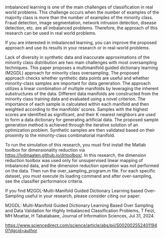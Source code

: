 imbalanced learning is one of the main challenges of classification in real world problems. 
This challenge occurs when the number of examples of the majority class is more than the number of examples of the minority class.
Fraud detection, image segmentation, network intrusion detection, disease detection, etc. are all imbalanced problems.
Therefore, the approach of this research can be used in real world problems.

If you are interested in imbalanced learning, 
you can improve the proposed approach and use its results in your research or in real-world problems.


Lack of diversity in synthetic data and inaccurate approximations of the minority class distribution
are two main challenges with most oversampling techniques. This paper proposes a multimanifold
guided dictionary learning (M2GDL) approach for minority class oversampling. The
proposed approach checks whether synthetic data points are useful and whether minority-class
samples are important for data generation. The approach utilizes a linear combination of multiple
manifolds by leveraging the inherent substructures of the data. Different data manifolds are
constructed from the minority class training data and evaluated using a novel criterion. The
importance of each sample is calculated within each manifold and then weighted according to the
manifolds’ scores. Samples with the highest scores are identified as significant, and their K nearest
neighbors are used to form a data dictionary for generating artificial data. The proposed sample
generation method is achieved through the iterative solution of an optimization problem. Synthetic
samples are then validated based on their proximity to the minority-class combinatorial
manifold.

To run the simulation of this research, you must first install the Matlab toolbox for dimensionality reduction
via https://lvdmaaten.github.io/drtoolbox/. 
In this research, the dimension reduction toolbox was used only for unsupervised linear mapping of imbalanced data,
and the dimension reduction operation was not performed on the data.
Then run the over_sampling_program.m file. 
For each specific dataset, you must execute its loading command and after over-sampling, see the classifier performance criteria.


If you find M2GDL-Multi-Manifold Guided Dictionary Learning based Over-Sampling useful in your research, please consider citing our paper:

M2GDL: Multi-Manifold Guided Dictionary Learning Based Over Sampling and Data Validation for Highly Imbalanced Classification Problems, 
T Feizi, MH Moattar, H Tabatabaee, Journal of  Information Sciences,  Jul 31, 2024.

https://www.sciencedirect.com/science/article/abs/pii/S0020025524011940?dgcid=author
